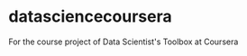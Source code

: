 datasciencecoursera
===================

For the course project of Data Scientist's Toolbox at Coursera
